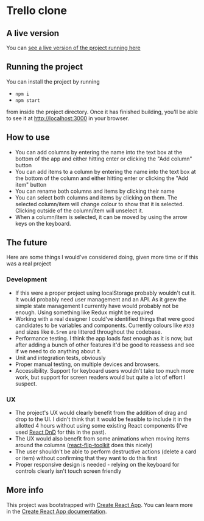 # Trello clone

## A live version

You can [see a live version of the project running here](https://trello-clone-adrian-osmond.netlify.app/)
## Running the project

You can install the project by running 
- `npm i`
- `npm start`

from inside the project directory. Once it has finished building, you'll be able to see it at [http://localhost:3000](http://localhost:3000) in your browser.

## How to use
- You can add columns by entering the name into the text box at the bottom of the app and either hitting enter or clicking the "Add column" button
- You can add items to a column by entering the name into the text box at the bottom of the column and either hitting enter or clicking the "Add item" button
- You can rename both columns and items by clicking their name
- You can select both columns and items by clicking on them. The selected column/item will change colour to show that it is selected. Clicking outside of the column/item will unselect it.
- When a column/item is selected, it can be moved by using the arrow keys on the keyboard.

## The future
Here are some things I would've considered doing, given more time or if this was a real project

### Development
- If this were a proper project using localStorage probably wouldn't cut it. It would probably need user management and an API. As it grew the simple state management I currently have would probably not be enough. Using something like Redux might be required
- Working with a real designer I could've identified things that were good candidates to be variables and components. Currently colours like `#333` and sizes like `0.5rem` are littered throughout the codebase.
- Performance testing. I think the app loads fast enough as it is now, but after adding a bunch of other features it'd be good to reassess and see if we need to do anything about it.
- Unit and integration tests, obviously
- Proper manual testing, on multiple devices and browsers.
- Accessibility. Support for keyboard users wouldn't take too much more work, but support for screen readers would but quite a lot of effort I suspect.

### UX
- The project's UX would clearly benefit from the addition of drag and drop to the UI. I didn't think that it would be feasible to include it in the allotted 4 hours without using some existing React components (I've used [React DnD](https://github.com/react-dnd/react-dnd) for this in the past). 
- The UX would also benefit from some animations when moving items around the columns ([react-flip-toolkit](https://github.com/aholachek/react-flip-toolkit) does this nicely)
- The user shouldn't be able to perform destructive actions (delete a card or item) without confirming that they want to do this first
- Proper responsive design is needed - relying on the keyboard for controls clearly isn't touch screen friendly



## More info

This project was bootstrapped with [Create React App](https://github.com/facebook/create-react-app). You can learn more in the [Create React App documentation](https://facebook.github.io/create-react-app/docs/getting-started).
